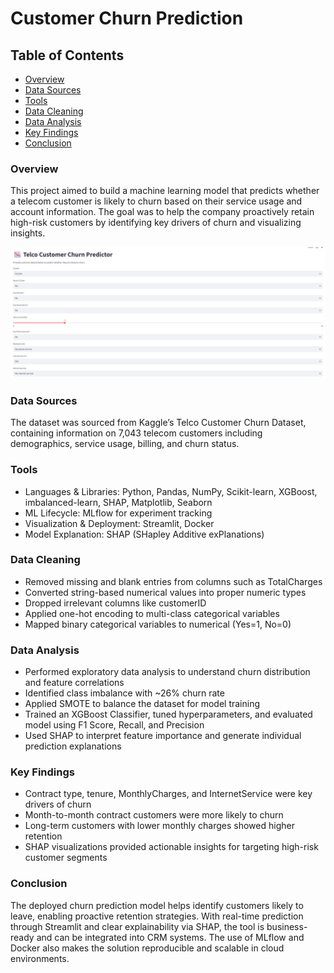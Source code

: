 # Customer Churn Prediction

## Table of Contents

- [Overview](#overview)
- [Data Sources](#data-sources)
- [Tools](#tools)
- [Data Cleaning](#data-cleaning)
- [Data Analysis](#data-analysis)
- [Key Findings](#key-findings)
- [Conclusion](#conclusion)

### Overview

This project aimed to build a machine learning model that predicts whether a telecom customer is likely to churn based on their service usage and account information. The goal was to help the company proactively retain high-risk customers by identifying key drivers of churn and visualizing insights.

![Customer Churn Predictor App](https://github.com/Sicelov/customer-churn/blob/main/Customer-curn.png)

### Data Sources

The dataset was sourced from Kaggle’s Telco Customer Churn Dataset, containing information on 7,043 telecom customers including demographics, service usage, billing, and churn status.

### Tools

- Languages & Libraries: Python, Pandas, NumPy, Scikit-learn, XGBoost, imbalanced-learn, SHAP, Matplotlib, Seaborn
- ML Lifecycle: MLflow for experiment tracking
- Visualization & Deployment: Streamlit, Docker
- Model Explanation: SHAP (SHapley Additive exPlanations)

### Data Cleaning

- Removed missing and blank entries from columns such as TotalCharges
- Converted string-based numerical values into proper numeric types
- Dropped irrelevant columns like customerID
- Applied one-hot encoding to multi-class categorical variables
- Mapped binary categorical variables to numerical (Yes=1, No=0)

### Data Analysis

- Performed exploratory data analysis to understand churn distribution and feature correlations
- Identified class imbalance with ~26% churn rate
- Applied SMOTE to balance the dataset for model training
- Trained an XGBoost Classifier, tuned hyperparameters, and evaluated model using F1 Score, Recall, and Precision
- Used SHAP to interpret feature importance and generate individual prediction explanations

### Key Findings

- Contract type, tenure, MonthlyCharges, and InternetService were key drivers of churn
- Month-to-month contract customers were more likely to churn
- Long-term customers with lower monthly charges showed higher retention
- SHAP visualizations provided actionable insights for targeting high-risk customer segments

### Conclusion

The deployed churn prediction model helps identify customers likely to leave, enabling proactive retention strategies. With real-time prediction through Streamlit and clear explainability via SHAP, the tool is business-ready and can be integrated into CRM systems. The use of MLflow and Docker also makes the solution reproducible and scalable in cloud environments.


